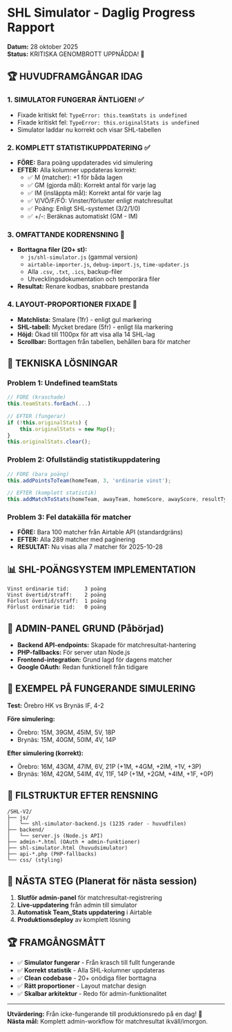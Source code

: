 # SHL Simulator - Daglig Progress Rapport
**Datum:** 28 oktober 2025  
**Status:** KRITISKA GENOMBROTT UPPNÅDDA! 🎉

## 🏆 HUVUDFRAMGÅNGAR IDAG

### 1. **SIMULATOR FUNGERAR ÄNTLiGEN!** ✅
- Fixade kritiskt fel: `TypeError: this.teamStats is undefined` 
- Fixade kritiskt fel: `TypeError: this.originalStats is undefined`
- Simulator laddar nu korrekt och visar SHL-tabellen

### 2. **KOMPLETT STATISTIKUPPDATERING** ✅  
- **FÖRE:** Bara poäng uppdaterades vid simulering
- **EFTER:** Alla kolumner uppdateras korrekt:
  - ✅ M (matcher): +1 för båda lagen
  - ✅ GM (gjorda mål): Korrekt antal för varje lag  
  - ✅ IM (insläppta mål): Korrekt antal för varje lag
  - ✅ V/VÖ/F/FÖ: Vinster/förluster enligt matchresultat
  - ✅ Poäng: Enligt SHL-systemet (3/2/1/0)
  - ✅ +/-: Beräknas automatiskt (GM - IM)

### 3. **OMFATTANDE KODRENSNING** 🧹
- **Borttagna filer (20+ st):**
  - `js/shl-simulator.js` (gammal version)
  - `airtable-importer.js`, `debug-import.js`, `time-updater.js`
  - Alla `.csv`, `.txt`, `.ics`, backup-filer
  - Utvecklingsdokumentation och temporära filer
- **Resultat:** Renare kodbas, snabbare prestanda

### 4. **LAYOUT-PROPORTIONER FIXADE** 🎨
- **Matchlista:** Smalare (1fr) - enligt gul markering
- **SHL-tabell:** Mycket bredare (5fr) - enligt lila markering  
- **Höjd:** Ökad till 1100px för att visa alla 14 SHL-lag
- **Scrollbar:** Borttagen från tabellen, behållen bara för matcher

## 🔧 TEKNISKA LÖSNINGAR

### **Problem 1: Undefined teamStats**
```javascript
// FÖRE (kraschade)
this.teamStats.forEach(...)

// EFTER (fungerar)
if (!this.originalStats) {
    this.originalStats = new Map();
}
this.originalStats.clear();
```

### **Problem 2: Ofullständig statistikuppdatering** 
```javascript
// FÖRE (bara poäng)
this.addPointsToTeam(homeTeam, 3, 'ordinarie vinst');

// EFTER (komplett statistik)
this.addMatchToStats(homeTeam, awayTeam, homeScore, awayScore, resultType);
```

### **Problem 3: Fel datakälla för matcher**
- **FÖRE:** Bara 100 matcher från Airtable API (standardgräns)
- **EFTER:** Alla 289 matcher med paginering
- **RESULTAT:** Nu visas alla 7 matcher för 2025-10-28

## 📊 SHL-POÄNGSYSTEM IMPLEMENTATION
```
Vinst ordinarie tid:     3 poäng
Vinst övertid/straff:    2 poäng  
Förlust övertid/straff:  1 poäng
Förlust ordinarie tid:   0 poäng
```

## 🏒 ADMIN-PANEL GRUND (Påbörjad)
- **Backend API-endpoints:** Skapade för matchresultat-hantering
- **PHP-fallbacks:** För server utan Node.js
- **Frontend-integration:** Grund lagd för dagens matcher
- **Google OAuth:** Redan funktionell från tidigare

## 🎯 EXEMPEL PÅ FUNGERANDE SIMULERING
**Test:** Örebro HK vs Brynäs IF, 4-2

**Före simulering:**
- Örebro: 15M, 39GM, 45IM, 5V, 18P
- Brynäs: 15M, 40GM, 50IM, 4V, 14P

**Efter simulering (korrekt):**
- Örebro: 16M, 43GM, 47IM, 6V, 21P (+1M, +4GM, +2IM, +1V, +3P)
- Brynäs: 16M, 42GM, 54IM, 4V, 11F, 14P (+1M, +2GM, +4IM, +1F, +0P)

## 📁 FILSTRUKTUR EFTER RENSNING
```
/SHL-V2/
├── js/
│   └── shl-simulator-backend.js (1235 rader - huvudfilen)
├── backend/
│   └── server.js (Node.js API)
├── admin-*.html (OAuth + admin-funktioner)
├── shl-simulator.html (huvudsimulator)  
├── api-*.php (PHP-fallbacks)
└── css/ (styling)
```

## 🚀 NÄSTA STEG (Planerat för nästa session)
1. **Slutför admin-panel** för matchresultat-registrering
2. **Live-uppdatering** från admin till simulator  
3. **Automatisk Team_Stats uppdatering** i Airtable
4. **Produktionsdeploy** av komplett lösning

## 🏆 FRAMGÅNGSMÅTT
- ✅ **Simulator fungerar** - Från krasch till fullt fungerande
- ✅ **Korrekt statistik** - Alla SHL-kolumner uppdateras
- ✅ **Clean codebase** - 20+ onödiga filer borttagna  
- ✅ **Rätt proportioner** - Layout matchar design
- ✅ **Skalbar arkitektur** - Redo för admin-funktionalitet

---

**Utvärdering:** Från icke-fungerande till produktionsredo på en dag! 🌟  
**Nästa mål:** Komplett admin-workflow för matchresultat ikväll/imorgon.